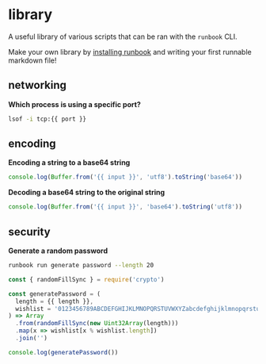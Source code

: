 # library

A useful library of various scripts that can be ran with the `runbook` CLI.

Make your own library by [installing runbook](README.md#quickstart) and writing your first runnable markdown file!

## networking

**Which process is using a specific port?**

```bash hbs "which process is using"
lsof -i tcp:{{ port }}
```

## encoding

**Encoding a string to a base64 string**

```javascript hbs "encode base64"
console.log(Buffer.from('{{ input }}', 'utf8').toString('base64'))
```

**Decoding a base64 string to the original string**

```javascript hbs "decode base64"
console.log(Buffer.from('{{ input }}', 'base64').toString('utf8'))
```

## security

**Generate a random password**

```bash "generate password"
runbook run generate password --length 20
```

```javascript hbs "generate password"
const { randomFillSync } = require('crypto')

const generatePassword = (
  length = {{ length }},
  wishlist = '0123456789ABCDEFGHIJKLMNOPQRSTUVWXYZabcdefghijklmnopqrstuvwxyz~!@-#$'
) => Array
  .from(randomFillSync(new Uint32Array(length)))
  .map(x => wishlist[x % wishlist.length])
  .join('')

console.log(generatePassword())
```
